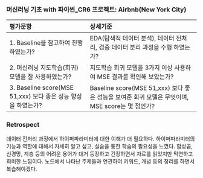 ### 머신러닝 기초 with 파이썬_CR6 프로젝트: Airbnb(New York City)

| 평가문항  | 상세기준 | 
| :--- | :--- | 
| 1. Baseline을 참고하여 진행하였는가? | EDA(탐색적 데이터 분석), 데이터 전처리, 검증 데이터 분리 과정을 수행 하였는가? | 
| 2. 머신러닝 지도학습(회귀) 모델을 잘 사용하였는가? | 지도학습 회귀 모델을 3가지 이상 사용하여 MSE 결과를 확인해 보았는가? |   
| 3. Baseline score(MSE 51,xxx) 보다 좋은 성능 향상을 하였는가? | Baseline score(MSE 51,xxx) 보다 좋은 성능을 보여준 회귀 모델은 무엇이며, MSE score는 몇 점인가? | 

### Retrospect

데이터 전처리 과정에서 하이퍼파라미터에 대한 이해가 더 필요하다. 하이퍼파라미터의 기능과 역할에 대해서 자세히 알고 싶고, 실습을 통한 학습의 필요성을 느꼈다. 합성곱, 신경망, 계층 등의 어려운 용어가 대거 등장하고 긴장하면서 자료를 읽었지만 막연하고 희미한 느낌이다. 노드에서 나타난 주제들과 연관하여 키워드, 개념 등의 정리를 하면서 복습해야겠다.